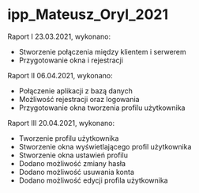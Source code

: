 # ipp_Mateusz_Oryl_2021
Raport I 23.03.2021, wykonano:
* Stworzenie połączenia między klientem i serwerem
* Przygotowanie okna i rejestracji

Raport II 06.04.2021, wykonano:
* Połączenie aplikacji z bazą danych
* Możliwość rejestracji oraz logowania
* Przygotowanie okna tworzenia profilu użytkownika

Raport III 20.04.2021, wykonano:
* Tworzenie profilu użytkownika
* Stworzenie okna wyświetlającego profil użytkownika
* Stworzenie okna ustawień profilu
* Dodano możliwość zmiany hasła
* Dodano możliwość usuwania konta
* Dodano możliwość edycji profila użytkownika
